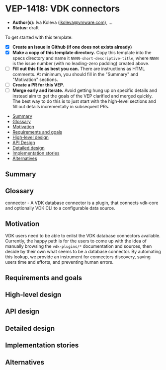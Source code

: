 
# VEP-1418: VDK connectors

* **Author(s):** Iva Koleva (ikoleva@vmware.com), ...
* **Status:** draft

<!--
**Note:** Any PRs to move a VEP to `implementable`, or significant changes once
it is marked `implementable`, must be approved by at least 2 maintainers .

-->

To get started with this template:

- [x] **Create an issue in Github (if one does not exists already)**
- [x] **Make a copy of this template directory.**
  Copy this template into the specs directory and name it
  `NNNN-short-descriptive-title`, where `NNNN` is the issue number (with no
  leading-zero padding) created above.
- [ ] **Fill out this file as best you can.**
  There are instructions as HTML comments.
  At minimum, you should fill in the "Summary" and "Motivation" sections.
- [ ] **Create a PR for this VEP.**
- [ ] **Merge early and iterate.**
  Avoid getting hung up on specific details and instead aim to get the goals of
  the VEP clarified and merged quickly. The best way to do this is to just
  start with the high-level sections and fill out details incrementally in
  subsequent PRs.

<!-- Provide table of content as it's helpful. -->

- [Summary](#summary)
- [Glossary](#glossary)
- [Motivation](#motivation)
- [Requirements and goals](#requirements-and-goals)
- [High-level design](#high-level-design)
- [API Design](#api-design)
- [Detailed design](#detailed-design)
- [Implementation stories](#implementation-stories)
- [Alternatives](#alternatives)

## Summary

<!--
Short summary of the proposal. It will be used as user-focused
documentation such as release notes or a (customer facing) development roadmap.
The tone and content of the `Summary` section should be
useful for a wide audience.
-->

## Glossary
<!--
Optional section which defines terms and abbreviations used in the rest of the document.
-->
connector - A VDK database connector is a plugin, that connects vdk-core and optionally VDK CLI to a configurable data source.

## Motivation
<!--
It tells **why** do we need X?
Describe why the change is important and the benefits to users.
Explain the user problem that need to be solved.
-->
VDK users need to be able to enlist the VDK database connectors available.
Currently, the happy path is for the users to come up with the idea of manually browsing the `vdk-plugins/*` documentation and sources,
then decide by their own what seems to be a database connector.
By automating this lookup, we provide an instrument for connectors discovery, saving users time and efforts, and preventing human errors.

## Requirements and goals
<!--
It tells **what** is it trying to achieve?
List the specific goals (functional and nonfunctional requirements)? How will we
know that this has succeeded?

Specify non-goals. Clearly, the list of non-goals can't be exhaustive.
Non-goals are only features, which a contributor can reasonably assume were a goal.
One example is features that were cut during scoping.
-->

## High-level design

<!--
All the rest sections tell **how** are we solving it?

This is where we get down to the specifics of what the proposal actually is.
This should have enough detail that reviewers can understand exactly what
you're proposing, but should not include things like API designs or
implementation. What is the desired outcome and how do we measure success?

Provide a valid UML Component diagram that focuses on the architecture changes
implementing the feature. For more details on how to write UML Component Spec -
see https://en.wikipedia.org/wiki/Component_diagram#External_links.

For every new component on the diagram, explain which goals does it solve.
In this context, a component is any separate software process.

-->


## API design

<!--

Describe the changes and additions to the public API (if there are any).

For all API changes:

Include Swagger URL for HTTP APIs, no matter if the API is RESTful or RPC-like.
PyDoc/Javadoc (or similar) for Python/Java changes.
Explain how does the system handle API violations.
-->


## Detailed design
<!--
Dig deeper into each component. The section can be as long or as short as necessary.
Consider at least the below topics but you do not need to cover those that are not applicable.

### Capacity Estimation and Constraints
    * Cost of data path: CPU cost per-IO, memory footprint, network footprint.
    * Cost of control plane including cost of APIs, expected timeliness from layers above.
### Availability.
    * For example - is it tolerant to failures, What happens when the service stops working
### Performance.
    * Consider performance of data operations for different types of workloads.
       Consider performance of control operations
    * Consider performance under steady state as well under various pathological scenarios,
       e.g., different failure cases, partitioning, recovery.
    * Performance scalability along different dimensions,
       e.g. #objects, network properties (latency, bandwidth), number of data jobs, processed/ingested data, etc.
### Database data model changes
### Telemetry and monitoring changes (new metrics).
### Configuration changes.
### Upgrade / Downgrade Strategy (especially if it might be breaking change).
  * Data migration plan (it needs to be automated or avoided - we should not require user manual actions.)
### Troubleshooting
  * What are possible failure modes.
    * Detection: How can it be detected via metrics?
    * Mitigations: What can be done to stop the bleeding, especially for already
      running user workloads?
    * Diagnostics: What are the useful log messages and their required logging
      levels that could help debug the issue?
    * Testing: Are there any tests for failure mode? If not, describe why._
### Operability
  * What are the SLIs (Service Level Indicators) an operator can use to determine the health of the system.
  * What are the expected SLOs (Service Level Objectives).
### Test Plan
  * Unit tests are expected. But are end to end test necessary. Do we need to extend vdk-heartbeat ?
  * Are there changes in CICD necessary
### Dependencies
  * On what services the feature depends on ? Are there new (external) dependencies added?
### Security and Permissions
  How is access control handled?
  * Is encryption in transport supported and how is it implemented?
  * What data is sensitive within these components? How is this data secured?
      * In-transit?
      * At rest?
      * Is it logged?
  * What secrets are needed by the components? How are these secrets secured and attained?
-->


## Implementation stories
<!--
Optionally, describe what are the implementation stories (eventually we'd create github issues out of them).
-->

## Alternatives
<!--
Optionally, describe what alternatives has been considered.
Keep it short - if needed link to more detailed research document.
-->
